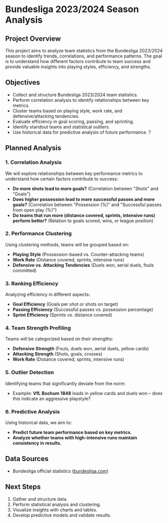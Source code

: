 # Bundesliga 2023/2024 Season Analysis

## Project Overview
This project aims to analyze team statistics from the Bundesliga 2023/2024 season to identify trends, correlations, and performance patterns. The goal is to understand how different factors contribute to team success and provide valuable insights into playing styles, efficiency, and strengths.



## Objectives
- Collect and structure Bundesliga 2023/2024 team statistics.
- Perform correlation analysis to identify relationships between key metrics.
- Cluster teams based on playing style, work rate, and defensive/attacking tendencies.
- Evaluate efficiency in goal scoring, passing, and sprinting.
- Identify standout teams and statistical outliers.
- Use historical data for predictive analysis of future performance. ? 

## Planned Analysis
### 1. Correlation Analysis
We will explore relationships between key performance metrics to understand how certain factors contribute to success:
- **Do more shots lead to more goals?** (Correlation between "Shots" and "Goals")
- **Does higher possession lead to more successful passes and more goals?** (Correlation between "Possession (%)" and "Successful passes from open play (%)")
- **Do teams that run more (distance covered, sprints, intensive runs) perform better?** (Relation to goals scored, wins, or league position)

### 2. Performance Clustering
Using clustering methods, teams will be grouped based on:
- **Playing Style** (Possession-based vs. Counter-attacking teams)
- **Work Rate** (Distance covered, sprints, intensive runs)
- **Defensive vs. Attacking Tendencies** (Duels won, aerial duels, fouls committed)

### 3. Ranking Efficiency
Analyzing efficiency in different aspects:
- **Goal Efficiency** (Goals per shot or shots on target)
- **Passing Efficiency** (Successful passes vs. possession percentage)
- **Sprint Efficiency** (Sprints vs. distance covered)

### 4. Team Strength Profiling
Teams will be categorized based on their strengths:
- **Defensive Strength** (Fouls, duels won, aerial duels, yellow cards)
- **Attacking Strength** (Shots, goals, crosses)
- **Work Rate** (Distance covered, sprints, intensive runs)

### 5. Outlier Detection
Identifying teams that significantly deviate from the norm:
- Example: **VfL Bochum 1848** leads in yellow cards and duels won – does this indicate an aggressive playstyle?

### 6. Predictive Analysis
Using historical data, we aim to:
- **Predict future team performance based on key metrics.**
- **Analyze whether teams with high-intensive runs maintain consistency in results.**

## Data Sources
- Bundesliga official statistics ([bundesliga.com](https://www.bundesliga.com/en/bundesliga/stats))


## Next Steps
1. Gather and structure data.
2. Perform statistical analysis and clustering.
3. Visualize insights with charts and tables.
4. Develop predictive models and validate results.



